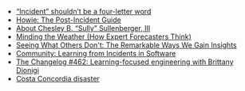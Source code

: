- [“Incident” shouldn’t be a four-letter word](https://changelog.com/posts/incident-shouldnt-be-a-four-letter-word)
- [Howie: The Post-Incident Guide](https://www.jeli.io/howie-the-post-incident-guide/)
- [About Chesley B. “Sully” Sullenberger, III](http://www.sullysullenberger.com/about/)
- [Minding the Weather (How Expert Forecasters Think)](https://mitpress.mit.edu/books/minding-weather)
- [Seeing What Others Don't: The Remarkable Ways We Gain Insights](https://www.amazon.com/Seeing-What-Others-Dont-Remarkable/dp/185788678X/)
- [Community: Learning from Incidents 
in Software](https://www.learningfromincidents.io/)
- [The Changelog #462: Learning-focused engineering with Brittany Dionigi](https://changelog.com/podcast/462)
- [Costa Concordia disaster](https://en.wikipedia.org/wiki/Costa_Concordia_disaster)